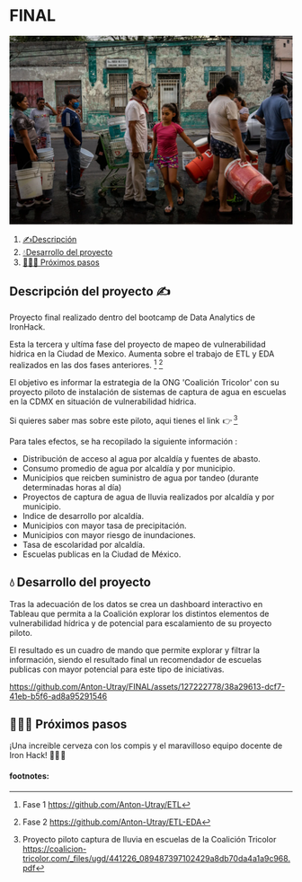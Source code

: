 # FINAL



<p align="center">
  <img src=image.png alt="Portada" width="800">
</p>

1. [✍️Descripción](#descripción)
2. [💧Desarrollo del proyecto](#desarrollo)
3. [🏃🏽‍♀️ Próximos pasos](#próximos)


## Descripción del proyecto ✍️

Proyecto final realizado dentro del bootcamp de Data Analytics de IronHack.

Esta la tercera y ultíma fase del proyecto de mapeo de vulnerabilidad hidrica en la Ciudad de Mexico. Aumenta sobre el trabajo de ETL y EDA realizados en las dos fases anteriores. [^1] [^2]

El objetivo es informar la estrategia de la ONG 'Coalición Tricolor' con su proyecto piloto de instalación de sistemas de captura de agua en escuelas en la CDMX en situación de vulnerabilidad hidrica. 

Si quieres saber mas sobre este piloto, aqui tienes el link  👉  [^3]

Para tales efectos, se ha recopilado la siguiente información : 

- Distribución de acceso al agua por alcaldía y fuentes de abasto. 
- Consumo promedio de agua por alcaldía y por municipio. 
- Municipios que reicben suministro de agua por tandeo (durante determinadas horas al día)
- Proyectos de captura de agua de lluvia realizados por alcaldía y por municipio.
- Indice de desarrollo por alcaldía.
- Municipios con mayor tasa de precipitación. 
- Municipios con mayor riesgo de inundaciones. 
- Tasa de escolaridad por alcaldía. 
- Escuelas publicas en la Ciudad de México. 

## 💧 Desarrollo del proyecto

Tras la adecuación de los datos se crea un dashboard interactivo en Tableau que permita a la Coalición explorar los distintos elementos de vulnerabilidad hídrica y de potencial para escalamiento de su proyecto piloto. 

El resultado es un cuadro de mando que permite explorar y filtrar la información, siendo el resultado final un recomendador de escuelas publicas con mayor potencial para este tipo de iniciativas. 

https://github.com/Anton-Utray/FINAL/assets/127222778/38a29613-dcf7-41eb-b5f6-ad8a95291546

## 🏃🏽‍♀️ Próximos pasos

¡Una increible cerveza con los compis y el maravilloso equipo docente de Iron Hack! 👯‍♀️ 🍻 

#### footnotes: 
[^1]: Fase 1  https://github.com/Anton-Utray/ETL
[^2]: Fase 2  https://github.com/Anton-Utray/ETL-EDA 
[^3]: Proyecto piloto captura de lluvia en escuelas de la Coalición Tricolor https://coalicion-tricolor.com/_files/ugd/441226_089487397102429a8db70da4a1a9c968.pdf  


